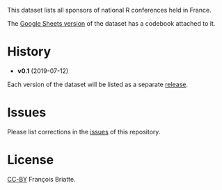 This dataset lists all sponsors of national R conferences held in France.

The [Google Sheets version](https://docs.google.com/spreadsheets/d/14n-TD3EmvkoBTshzgnP9m0xU6OjCITKB_ZP9-lHduX4/edit?usp=sharing) of the dataset has a codebook attached to it.

# History

- __v0.1__ (2019-07-12)

Each version of the dataset will be listed as a separate [release](releases).

# Issues

Please list corrections in the [issues](issues) of this repository.

# License

[CC-BY](https://creativecommons.org/licenses/by/3.0/) François Briatte.
